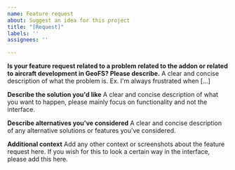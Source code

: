 ```yaml
---
name: Feature request
about: Suggest an idea for this project
title: "[Request]"
labels: ''
assignees: ''

---
```


**Is your feature request related to a problem related to the addon or related to aircraft development in GeoFS? Please describe.**
A clear and concise description of what the problem is. Ex. I'm always frustrated when [...]

**Describe the solution you'd like**
A clear and concise description of what you want to happen, please mainly focus on functionality and not the interface.

**Describe alternatives you've considered**
A clear and concise description of any alternative solutions or features you've considered.

**Additional context**
Add any other context or screenshots about the feature request here. If you wish for this to look a certain way in the interface, please add this here.
